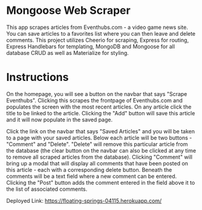 # Mongoose Web Scraper

This app scrapes articles from Eventhubs.com - a video game news site. You can save articles to a favorites list where you can then leave and delete comments. This project utilizes Cheerio for scraping, Express for routing, Express Handlebars for templating, MongoDB and Mongoose for all database CRUD as well as Materialize for styling.

# Instructions

On the homepage, you will see a button on the navbar that says "Scrape Eventhubs". Clicking this scrapes the frontpage of Eventhubs.com and populates the screen with the most recent articles. On any article click the title to be linked to the article. Clicking the "Add" button will save this article and it will now populate in the saved page.

Click the link on the navbar that says "Saved Articles" and you will be taken to a page with your saved articles. Below each article will be two buttons - "Comment" and "Delete". "Delete" will remove this particular article from the database (the clear button on the navbar can also be clicked at any time to remove all scraped articles from the database). Clicking "Comment" will bring up a modal that will display all comments that have been posted on this article - each with a corresponding delete button. Beneath the comments will be a text field where a new comment can be entered. Clicking the "Post" button adds the comment entered in the field above it to the list of associated comments.

Deployed Link: https://floating-springs-04115.herokuapp.com/
